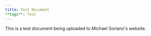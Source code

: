 ```yaml
---
title: Test Document
**tags**: Test
---
```


This is a test document being uploaded to Michael Soriano's website. 
